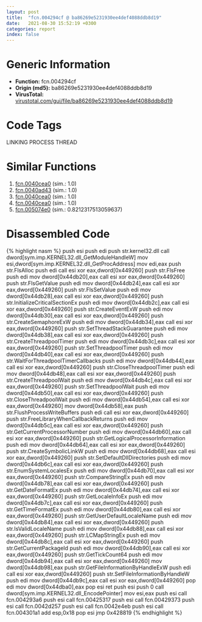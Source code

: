 ```yaml
---
layout: post
title:  "fcn.004294cf @ ba86269e5231930ee4def4088ddb8d19"
date:   2021-08-30 15:52:19 +0300
categories: report
index: false
---
```


# Generic Information
- **Function:** fcn.004294cf
- **Origin (md5):** ba86269e5231930ee4def4088ddb8d19
- **VirusTotal:** [virustotal.com/gui/file/ba86269e5231930ee4def4088ddb8d19][virustotal_ref]

# Code Tags
<span class="tag" id="LINKING">LINKING</span>
<span class="tag" id="PROCESS">PROCESS</span>
<span class="tag" id="THREAD">THREAD</span>


# Similar Functions

1. [fcn.0040cea0][similar_1_ref] (sim.: 1.0)
2. [fcn.0040ad43][similar_2_ref] (sim.: 1.0)
3. [fcn.0040cea0][similar_3_ref] (sim.: 1.0)
4. [fcn.0040cea0][similar_4_ref] (sim.: 1.0)
5. [fcn.005074e0][similar_5_ref] (sim.: 0.8212317513059637)


# Disassembled Code

{% highlight nasm %}
push esi
push edi
push str.kernel32.dll
call dword[sym.imp.KERNEL32.dll_GetModuleHandleW]
mov esi,dword[sym.imp.KERNEL32.dll_GetProcAddress]
mov edi,eax
push str.FlsAlloc
push edi
call esi
xor eax,dword[0x449260]
push str.FlsFree
push edi
mov dword[0x44db20],eax
call esi
xor eax,dword[0x449260]
push str.FlsGetValue
push edi
mov dword[0x44db24],eax
call esi
xor eax,dword[0x449260]
push str.FlsSetValue
push edi
mov dword[0x44db28],eax
call esi
xor eax,dword[0x449260]
push str.InitializeCriticalSectionEx
push edi
mov dword[0x44db2c],eax
call esi
xor eax,dword[0x449260]
push str.CreateEventExW
push edi
mov dword[0x44db30],eax
call esi
xor eax,dword[0x449260]
push str.CreateSemaphoreExW
push edi
mov dword[0x44db34],eax
call esi
xor eax,dword[0x449260]
push str.SetThreadStackGuarantee
push edi
mov dword[0x44db38],eax
call esi
xor eax,dword[0x449260]
push str.CreateThreadpoolTimer
push edi
mov dword[0x44db3c],eax
call esi
xor eax,dword[0x449260]
push str.SetThreadpoolTimer
push edi
mov dword[0x44db40],eax
call esi
xor eax,dword[0x449260]
push str.WaitForThreadpoolTimerCallbacks
push edi
mov dword[0x44db44],eax
call esi
xor eax,dword[0x449260]
push str.CloseThreadpoolTimer
push edi
mov dword[0x44db48],eax
call esi
xor eax,dword[0x449260]
push str.CreateThreadpoolWait
push edi
mov dword[0x44db4c],eax
call esi
xor eax,dword[0x449260]
push str.SetThreadpoolWait
push edi
mov dword[0x44db50],eax
call esi
xor eax,dword[0x449260]
push str.CloseThreadpoolWait
push edi
mov dword[0x44db54],eax
call esi
xor eax,dword[0x449260]
mov dword[0x44db58],eax
push str.FlushProcessWriteBuffers
push edi
call esi
xor eax,dword[0x449260]
push str.FreeLibraryWhenCallbackReturns
push edi
mov dword[0x44db5c],eax
call esi
xor eax,dword[0x449260]
push str.GetCurrentProcessorNumber
push edi
mov dword[0x44db60],eax
call esi
xor eax,dword[0x449260]
push str.GetLogicalProcessorInformation
push edi
mov dword[0x44db64],eax
call esi
xor eax,dword[0x449260]
push str.CreateSymbolicLinkW
push edi
mov dword[0x44db68],eax
call esi
xor eax,dword[0x449260]
push str.SetDefaultDllDirectories
push edi
mov dword[0x44db6c],eax
call esi
xor eax,dword[0x449260]
push str.EnumSystemLocalesEx
push edi
mov dword[0x44db70],eax
call esi
xor eax,dword[0x449260]
push str.CompareStringEx
push edi
mov dword[0x44db78],eax
call esi
xor eax,dword[0x449260]
push str.GetDateFormatEx
push edi
mov dword[0x44db74],eax
call esi
xor eax,dword[0x449260]
push str.GetLocaleInfoEx
push edi
mov dword[0x44db7c],eax
call esi
xor eax,dword[0x449260]
push str.GetTimeFormatEx
push edi
mov dword[0x44db80],eax
call esi
xor eax,dword[0x449260]
push str.GetUserDefaultLocaleName
push edi
mov dword[0x44db84],eax
call esi
xor eax,dword[0x449260]
push str.IsValidLocaleName
push edi
mov dword[0x44db88],eax
call esi
xor eax,dword[0x449260]
push str.LCMapStringEx
push edi
mov dword[0x44db8c],eax
call esi
xor eax,dword[0x449260]
push str.GetCurrentPackageId
push edi
mov dword[0x44db90],eax
call esi
xor eax,dword[0x449260]
push str.GetTickCount64
push edi
mov dword[0x44db94],eax
call esi
xor eax,dword[0x449260]
mov dword[0x44db98],eax
push str.GetFileInformationByHandleExW
push edi
call esi
xor eax,dword[0x449260]
push str.SetFileInformationByHandleW
push edi
mov dword[0x44db9c],eax
call esi
xor eax,dword[0x449260]
pop edi
mov dword[0x44dba0],eax
pop esi
ret
push esi
push 0
call dword[sym.imp.KERNEL32.dll_EncodePointer]
mov esi,eax
push esi
call fcn.004293a6
push esi
call fcn.00425317
push esi
call fcn.00429373
push esi
call fcn.0042d257
push esi
call fcn.0042e4eb
push esi
call fcn.004301a1
add esp,0x18
pop esi
jmp 0x428819
{% endhighlight %}


[similar_1_ref]: /report/fcn.0040cea0@cf24673e33ae4ffdfd25b8d84595d994
[similar_2_ref]: /report/fcn.0040ad43@8fc4c3f3e7c00776ff0a71b75e93044b
[similar_3_ref]: /report/fcn.0040cea0@c299206e1e94de2392d4dd9464d03d54
[similar_4_ref]: /report/fcn.0040cea0@f78d51601618ac7bfc804cdef0537db9
[similar_5_ref]: /report/fcn.005074e0@e2ba7f10eb234338a49853c34d7d9c56
[virustotal_ref]: https://www.virustotal.com/gui/file/ba86269e5231930ee4def4088ddb8d19